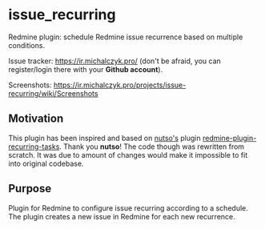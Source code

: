 # issue_recurring

Redmine plugin: schedule Redmine issue recurrence based on multiple conditions.

Issue tracker: https://ir.michalczyk.pro/ (don't be afraid, you can register/login there with your __Github account__).

Screenshots: https://ir.michalczyk.pro/projects/issue-recurring/wiki/Screenshots

## Motivation

This plugin has been inspired and based on [nutso's](https://github.com/nutso/) plugin [redmine-plugin-recurring-tasks](https://github.com/nutso/redmine-plugin-recurring-tasks). Thank you __nutso__! The code though was rewritten from scratch. It was due to amount of changes would make it impossible to fit into original codebase.

## Purpose

Plugin for Redmine to configure issue recurring according to a schedule. The plugin creates a new issue in Redmine for each new recurrence.

